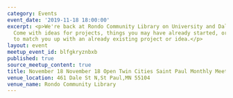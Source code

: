 ```yaml
---
category: Events
event_date: '2019-11-18 18:00:00'
excerpt: <p>We're back at Rondo Community Library on University and Dale in St. Paul!
  Come with ideas for projects, things you may have already started, or we'll try
  to match you up with an already existing project or idea.</p>
layout: event
meetup_event_id: blfgkryznbxb
published: true
source_meetup_content: true
title: November 18 November 18 Open Twin Cities Saint Paul Monthly Meetup
venue_location: 461 Dale St N,St Paul,MN 55104
venue_name: Rondo Community Library
---
```

